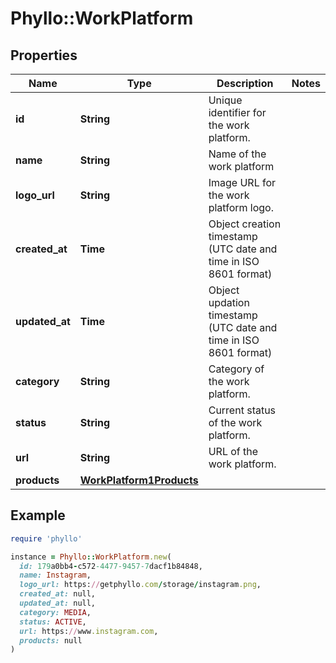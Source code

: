 # Phyllo::WorkPlatform

## Properties

| Name | Type | Description | Notes |
| ---- | ---- | ----------- | ----- |
| **id** | **String** | Unique identifier for the work platform. |  |
| **name** | **String** | Name of the work platform |  |
| **logo_url** | **String** | Image URL for the work platform logo. |  |
| **created_at** | **Time** | Object creation timestamp (UTC date and time in ISO 8601 format) |  |
| **updated_at** | **Time** | Object updation timestamp (UTC date and time in ISO 8601 format) |  |
| **category** | **String** | Category of the work platform. |  |
| **status** | **String** | Current status of the work platform. |  |
| **url** | **String** | URL of the work platform. |  |
| **products** | [**WorkPlatform1Products**](WorkPlatform1Products.md) |  |  |

## Example

```ruby
require 'phyllo'

instance = Phyllo::WorkPlatform.new(
  id: 179a0bb4-c572-4477-9457-7dacf1b84848,
  name: Instagram,
  logo_url: https://getphyllo.com/storage/instagram.png,
  created_at: null,
  updated_at: null,
  category: MEDIA,
  status: ACTIVE,
  url: https://www.instagram.com,
  products: null
)
```

